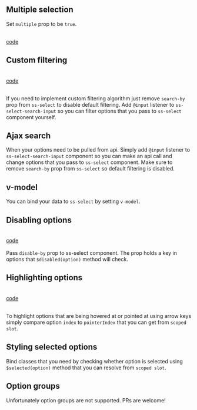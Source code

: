 ## Multiple selection
Set `multiple` prop to be `true`.

<br><multiple></multiple>
[code](https://github.com/miggiboy/ss-select/blob/master/docs/.vuepress/components/Multiple.vue)

## Custom filtering
<br><custom-filtering></custom-filtering>
[code](https://github.com/miggiboy/ss-select/blob/master/docs/.vuepress/components/CustomFiltering.vue)
<br><br>

If you need to implement custom filtering algorithm just remove `search-by` prop from `ss-select` to disable default filtering.
Add `@input` listener to `ss-select-search-input` so you can filter options that you pass to `ss-select` component yourself.

## Ajax search
When your options need to be pulled from api. Simply add `@input` listener to `ss-select-search-input` component so you can make an api call and change options that you pass to `ss-select` component.
Make sure to remove `search-by` prop from `ss-select` so default filtering is disabled.

## v-model
You can bind your data to `ss-select` by setting `v-model`.

## Disabling options
<br><disabling-options></disabling-options>
[code](https://github.com/miggiboy/ss-select/blob/master/docs/.vuepress/components/DisablingOptions.vue)
<br><br>
Pass `disable-by` prop to ss-select component.
The prop holds a key in options that `$disabled(option)` method will check.

## Highlighting options

<br><highlighting-options></highlighting-options>
[code](https://github.com/miggiboy/ss-select/blob/master/docs/.vuepress/components/HighlightingOptions.vue)
<br><br>

To highlight options that are being hovered at or pointed at using arrow keys
simply compare option `index` to `pointerIndex` that you can get from `scoped slot`.

## Styling selected options
Bind classes that you need by checking whether option is selected using `$selected(option)` method that you can resolve from `scoped slot`.

## Option groups
Unfortunately option groups are not supported. PRs are welcome!
